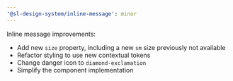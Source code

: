 ```yaml
---
'@sl-design-system/inline-message': minor
---
```


Inline message improvements:
- Add new `size` property, including a new `sm` size previously not available
- Refactor styling to use new contextual tokens
- Change danger icon to `diamond-exclamation`
- Simplify the component implementation
